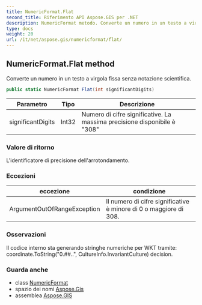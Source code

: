 ```yaml
---
title: NumericFormat.Flat
second_title: Riferimento API Aspose.GIS per .NET
description: NumericFormat metodo. Converte un numero in un testo a virgola fissa senza notazione scientifica.
type: docs
weight: 20
url: /it/net/aspose.gis/numericformat/flat/
---
```

## NumericFormat.Flat method

Converte un numero in un testo a virgola fissa senza notazione scientifica.

```csharp
public static NumericFormat Flat(int significantDigits)
```

| Parametro | Tipo | Descrizione |
| --- | --- | --- |
| significantDigits | Int32 | Numero di cifre significative. La massima precisione disponibile è "308" |

### Valore di ritorno

L'identificatore di precisione dell'arrotondamento.

### Eccezioni

| eccezione | condizione |
| --- | --- |
| ArgumentOutOfRangeException | Il numero di cifre significative è minore di 0 o maggiore di 308. |

### Osservazioni

Il codice interno sta generando stringhe numeriche per WKT tramite: coordinate.ToString("0.##..", CultureInfo.InvariantCulture) decision.

### Guarda anche

* class [NumericFormat](../)
* spazio dei nomi [Aspose.Gis](../../numericformat/)
* assemblea [Aspose.GIS](../../../)


